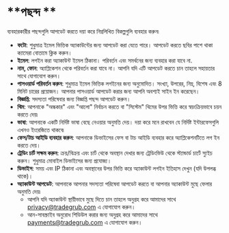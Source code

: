 # **পছন্দ **
  
  
ব্যবহারকারীর পছন্দগুলি আপডেট করতে দয়া করে নিম্নলিখিত বিকল্পগুলি ব্যবহার করুন৷ 
- **ফটো**: শুধুমাত্র ইমেল ভিত্তিক অ্যাকাউন্টের জন্য আপডেট করা যেতে পারে। আপডেট করতে ছবির পাশে থাকা ক্যামেরা বোতামে ক্লিক করুন।
- **ইমেল**: লগইন করা অ্যাকাউন্ট ইমেল ঠিকানা। পরিবর্তন এবং সমর্থনের জন্য ব্যবহার করা যাবে না.
- **নাম, ফোন**: অ্যাপ্লিকেশন থেকে পরিবর্তন করা যাবে না। আপনি যদি এটি আপডেট করতে চান তাহলে সহায়তার সাথে যোগাযোগ করুন।
- **পাসওয়ার্ড পরিবর্তন করুন**: শুধুমাত্র ইমেল ভিত্তিক লগইনের জন্য অনুমোদিত। সংখ্যা, উপরের, নিম্ন, বিশেষ এবং 8 মিনিট চারের প্রয়োজন। আপনার পাসওয়ার্ড আপডেট করার জন্য আপনি অবশ্যই সাইন ইন করেছেন।
- **বিজ্ঞপ্তি**: সদস্যতা পরিষেবার জন্য বিজ্ঞপ্তি পছন্দ আপডেট করুন।
- **থিম**: আপনাকে "অন্ধকার" এবং "আলো" নির্বাচন করতে বা "সিস্টেম" থিমের উপর ভিত্তি করে স্বয়ংক্রিয়ভাবে চয়ন করতে দেয়৷
- **ভাষা**: আপনাকে একটি নির্দিষ্ট ভাষা বেছে নেওয়ার অনুমতি দেয়। দয়া করে মনে রাখবেন যে নির্দিষ্ট ইন্টারফেসগুলি এখনও ইংরেজিতে থাকবে৷
- **ফেস/টাচ আইডি ব্যবহার করুন**: আপনাকে ডিভাইসের ফেস বা টাচ আইডি ব্যবহার করে অ্যাপ্লিকেশনটিতে লগ ইন করতে দেয়।
- **ট্রেডিং চার্ট সক্ষম করুন**: ক্রয়/বিক্রয় এবং চার্ট থেকে অবস্থান দেখার জন্য ট্রেডিংভিউ থেকে স্ট্যান্ডার্ড চার্টে স্যুইচ করুন। শুধুমাত্র মোবাইল ডিভাইসের জন্য প্রযোজ্য।   
- **ডিভাইস**: সময় এবং IP ঠিকানা এবং অবস্থানের উপর ভিত্তি করে অ্যাকাউন্ট লগইন ইতিহাস দেখুন (যদি উপলব্ধ থাকে)।
- **অ্যাকাউন্ট আপডেট**: আপনাকে আপনার সদস্যতা পরিষেবা আপডেট করতে বা আপনার অ্যাকাউন্ট মুছে ফেলার অনুমতি দেয়৷ 
  - আপনি যদি অ্যাকাউন্ট স্থায়ীভাবে মুছে দিতে চান তাহলে অনুগ্রহ করে আমাদের সাথে [privacy@tradegrub.com](mailto:privacy@tradegrub.com) এ যোগাযোগ করুন।
  - আন-সাবস্ক্রাইব অনুরোধ শিডিউল করার জন্য অনুগ্রহ করে আমাদের সাথে [payments@tradegrub.com](mailto:payments@tradegrub.com) এ যোগাযোগ করুন।
